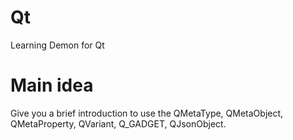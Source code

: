 # Qt
Learning Demon for Qt

# Main idea
Give you a brief introduction to use the QMetaType, QMetaObject, QMetaProperty, QVariant, Q_GADGET, QJsonObject.
